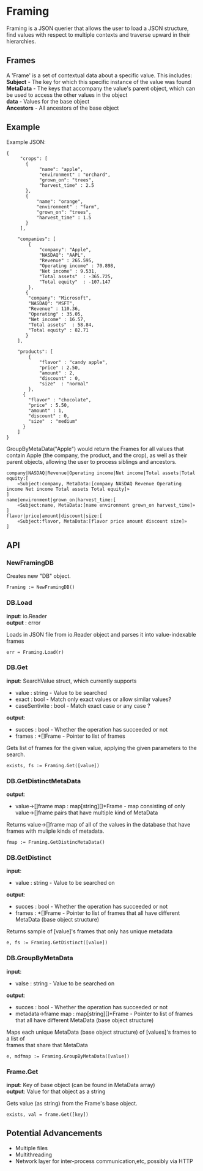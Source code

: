 # Framing
Framing is a JSON querier that allows the user to load a JSON structure,
find values with respect to multiple contexts and traverse upward in their hierarchies.

## Frames
A 'Frame' is a set of contextual data about a specific value. This includes:     
**Subject** - The key for which this specific instance of the value was found  
**MetaData** - The keys that accompany the value's parent object, which can be used to access the other values in the object  
**data** - Values for the base object  
**Ancestors** - All ancestors of the base object  

## Example 
Example JSON: 
```
{
     "crops": [ 
       {
            "name": "apple", 
            "environment" : "orchard", 
            "grown_on": "trees", 
            "harvest_time" : 2.5
       }, 
       {
           "name": "orange", 
           "environment" : "farm", 
           "grown_on": "trees", 
           "harvest_time" : 1.5
       }
     ],

    "companies": [
        {
            "company": "Apple", 
            "NASDAQ": "AAPL",
            "Revenue" :	265.595,
            "Operating income" : 70.898,
            "Net income" : 9.531,
            "Total assets"	: -365.725,
            "Total equity"	: -107.147
        }, 
       {
        "company": "Microsoft", 
        "NASDAQ": "MSFT", 
        "Revenue" :	110.36,
        "Operating" : 35.05,
        "Net income" : 16.57,
        "Total assets"	: 58.84,
        "Total equity" : 82.71 
       }
    ], 

    "products": [
        {
            "flavor" : "candy apple", 
            "price" : 2.50, 
            "amount" : 2, 
            "discount" : 0, 
            "size"  : "normal"
        }, 
      {
        "flavor" : "chocolate", 
        "price" : 5.50, 
        "amount" : 1, 
        "discount" : 0, 
        "size"  : "medium"
      }
    ]    
}
```

GroupByMetaData("Apple") would return the Frames for all 
values that contain Apple (the company, the product, and the crop), 
as well as their parent objects, allowing the user to process 
siblings and ancestors. 

```
company|NASDAQ|Revenue|Operating income|Net income|Total assets|Total equity:[
	«Subject:company, MetaData:[company NASDAQ Revenue Operating income Net income Total assets Total equity]»
]
name|environment|grown_on|harvest_time:[
	«Subject:name, MetaData:[name environment grown_on harvest_time]»
]
flavor|price|amount|discount|size:[
	«Subject:flavor, MetaData:[flavor price amount discount size]»
]
```

## API 
### NewFramingDB   
Creates new "DB" object. 
```
Framing := NewFramingDB()
```

### DB.Load     
**input**: io.Reader    
**output** : error    

Loads in JSON file from io.Reader object and parses it into value-indexable frames 
```
err = Framing.Load(r)
```

### DB.Get    
**input**: SearchValue struct, which currently supports    
 - value : string - Value to be searched   
 - exact : bool - Match only exact values or allow similar values?   
 - caseSentivite : bool - Match exact case or any case ?    

**output**:      
  - succes : bool - Whether the operation has succeeded or not      
  - frames : \*[]Frame - Pointer to list of frames      
  
Gets list of frames for the given value, applying the given parameters to the search.
```
exists, fs := Framing.Get([value])
```

### DB.GetDistinctMetaData   
**output**:
- value->[]frame map : map[string][]\*Frame -  map consisting of only value->[]frame pairs that have multiple kind of MetaData

Returns value->[]frame map of all of the values in the database that have frames with 
muliple kinds of metadata. 
```
fmap := Framing.GetDistincMetaData()
```

### DB.GetDistinct 
**input**:
- value : string - Value to be searched on  

**output**:
- succes : bool - Whether the operation has succeeded or not      
- frames : \*[]Frame - Pointer to list of frames that all have different MetaData (base object structure)    

Returns sample of [value]'s frames that only has unique metadata  
```
e, fs := Framing.GetDistinct([value])
```

### DB.GroupByMetaData
**input**:
- valse : string - Value to be searched on 

**output**:
- succes : bool - Whether the operation has succeeded or not      
- metadata->frame map :  map[string][]\*Frame - Pointer to list of frames that all have different MetaData (base object structure)    

Maps each unique MetaData (base object structure) of [values]'s frames to a list of   
frames that share that MetaData 
```
e, mdfmap := Framing.GroupByMetaData([value])
```

### Frame.Get
**input**: Key of base object (can be found in MetaData array)     
**output**: Value for that object as a string   

Gets value (as string) from the Frame's base object. 
```
exists, val = frame.Get([key])
```


## Potential Advancements 
- Multiple files 
- Multithreading 
- Network layer for inter-process communication,etc,  possibly via HTTP 
